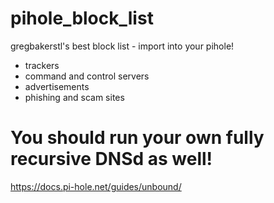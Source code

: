# pihole_block_list
gregbakerstl's best block list - import into your pihole!

* trackers
* command and control servers
* advertisements
* phishing and scam sites
 


# You should run your own fully recursive DNSd as well!
https://docs.pi-hole.net/guides/unbound/
